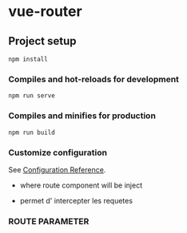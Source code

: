 # vue-router

## Project setup

```
npm install
```

### Compiles and hot-reloads for development

```
npm run serve
```

### Compiles and minifies for production

```
npm run build
```

### Customize configuration

See [Configuration Reference](https://cli.vuejs.org/config/).

- **<route-view/>** where route component will be inject

- <route-link> permet d' intercepter les requetes

### ROUTE PARAMETER
